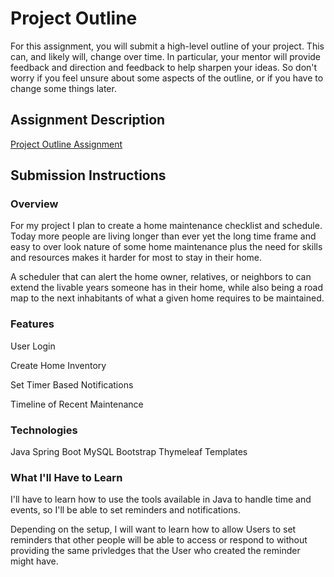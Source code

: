 # Project Outline
For this assignment, you will submit a high-level outline of your project. This can, and likely will, change over time. In particular, your mentor will provide feedback and direction and feedback to help sharpen your ideas. So don't worry if you feel unsure about some aspects of the outline, or if you have to change some things later.

## Assignment Description
[Project Outline Assignment](https://education.launchcode.org/liftoff/assignments/project-outline/)

## Submission Instructions

### Overview

For my project I plan to create a home maintenance checklist and schedule. Today more people are living longer than ever yet the long time frame and easy to over look nature of some home maintenance plus the need for skills and resources makes it harder for most to stay in their home. 

A scheduler that can alert the home owner, relatives, or neighbors to can extend the livable years someone has in their home, while also being a road map to the next inhabitants of what a given home requires to be maintained.

### Features

User Login

Create Home Inventory

Set Timer Based Notifications

Timeline of Recent Maintenance

### Technologies

Java
Spring Boot
MySQL
Bootstrap
Thymeleaf Templates

### What I'll Have to Learn

I'll have to learn how to use the tools available in Java to handle time and events, so I'll be able to set reminders and notifications.

Depending on the setup, I will want to learn how to allow Users to set reminders that other people will be able to access or respond to without providing the same privledges that the User who created the reminder might have.



